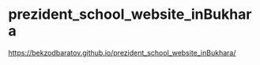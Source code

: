 # prezident_school_website_inBukhara
https://bekzodbaratov.github.io/prezident_school_website_inBukhara/
